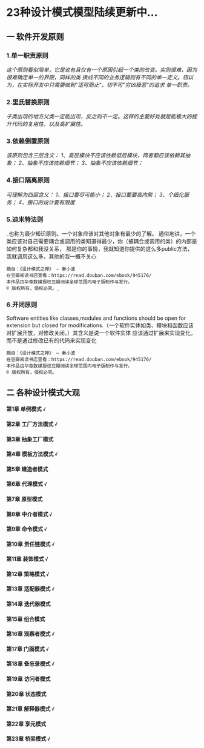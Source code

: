 # 23种设计模式模型陆续更新中...

## 一 **软件开发原则**

### 1.单一职责原则
_这个原则看似简单，它是说有且仅有一个原因引起一个类的改变。实则很难，因为很难确定单一的界限，同样的类
换成不同的业务逻辑则有不同的单一定义。窃以为，在实际开发中只需要做到"适可而止"，切不可"穷凶极恶"的追求
单一职责。_
### 2.里氏替换原则
_子类出现的地方父类一定能出现，反之则不一定。这样的主要好处就是能极大的提升代码的复用性，以及高扩展性。_
### 3.依赖倒置原则
_该原则包含三层含义：
1、高层模块不应该依赖低层模块，两者都应该依赖其抽象；
2、抽象不应该依赖细节；
3、抽象不应该依赖细节；_
### 4.接口隔离原则
_可理解为四层含义：
1、接口要尽可能小；
2、接口要要高内聚；
3、个细化服务；
4、接口的设计要有限度_
### 5.迪米特法则
_也称为最少知识原则。一个对象应该对其他对象有最少的了解。
通俗地讲，一个类应该对自己需要耦合或调用的类知道得最少，你（被耦合或调用的类）的内部是如何复杂都和我没关系，
那是你的事情，我就知道你提供的这么多public方法，我就调用这么多，其他的我一概不关心
     
    摘自：《设计模式之禅》 — 秦小波
    在豆瓣阅读书店查看：https://read.douban.com/ebook/945176/
    本作品由华章数媒授权豆瓣阅读全球范围内电子版制作与发行。
    © 版权所有，侵权必究。_
    
### 6.开闭原则
Software entities like classes,modules and functions should be open for extension but closed 
for modifications.（一个软件实体如类、模块和函数应该对扩展开放，对修改关闭。）其含义是说一个软件实体
应该通过扩展来实现变化，而不是通过修改已有的代码来实现变化

    摘自：《设计模式之禅》 — 秦小波
    在豆瓣阅读书店查看：https://read.douban.com/ebook/945176/
    本作品由华章数媒授权豆瓣阅读全球范围内电子版制作与发行。
    © 版权所有，侵权必究。
    
## 二 各种设计模式大观

#### 第1章 单例模式 `√`
#### 第2章 工厂方法模式 `√`
#### 第3章 抽象工厂模式
#### 第4章 模板方法模式 `√`
#### 第5章 建造者模式
#### 第6章 代理模式 `√`
#### 第7章 原型模式
#### 第8章 中介者模式 `√`
#### 第9章 命令模式 `√`
#### 第10章 责任链模式 `√`
#### 第11章 装饰模式 `√`
#### 第12章 策略模式 `√`
#### 第13章 适配器模式 `√`
#### 第14章 迭代器模式
#### 第15章 组合模式
#### 第16章 观察者模式 `√`
#### 第17章 门面模式 `√`
#### 第18章 备忘录模式 `√`
#### 第19章 访问者模式
#### 第20章 状态模式
#### 第21章 解释器模式 `√`
#### 第22章 享元模式
#### 第23章 桥梁模式 `√`